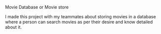 Movie Database or Movie store

I made this project with my teammates about storing movies in a database where a person can search movies as per their desire and know detailed about it.
